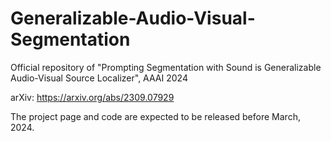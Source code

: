 # Generalizable-Audio-Visual-Segmentation
Official repository of "Prompting Segmentation with Sound is Generalizable Audio-Visual Source Localizer", AAAI 2024

arXiv: https://arxiv.org/abs/2309.07929

The project page and code are expected to be released before March, 2024.
